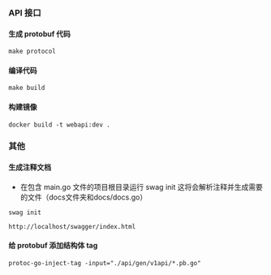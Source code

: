 ### API 接口

#### 生成 protobuf 代码
```
make protocol
```

#### 编译代码
```
make build
```

#### 构建镜像
```
docker build -t webapi:dev .
```

### 其他

#### 生成注释文档
- 在包含 main.go 文件的项目根目录运行 swag init 这将会解析注释并生成需要的文件（docs文件夹和docs/docs.go）
```
swag init

http://localhost/swagger/index.html
```

#### 给 protobuf 添加结构体 tag
```
protoc-go-inject-tag -input="./api/gen/v1api/*.pb.go"
```
